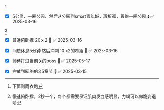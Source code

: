 [^1]
- [x] 5公里，一圈公园，然后从公园到smart青年城，再折返，再跑一圈公园 ⏫ ✅ 2025-03-16

[^2] 
- [x] 普通俯卧撑 20 x 2 🔼 ✅ 2025-03-16
- [x] 间歇休息5分钟 然后冲刺 10 x2的窄距 🔼 ✅ 2025-03-16
- [x] 师傅打过当前关的boss 🔽 ✅ 2025-03-17
- [x] 完成到网络的3.5章节 🔺 ✅ 2025-03-15


[^1]: 下雨则雨衣跑

[^2]: 慢速俯卧撑，2秒一个，每个都需要保证肌肉发力感明显，力竭可以做跪姿退阶

